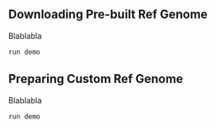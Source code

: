 
## Downloading Pre-built Ref Genome
Blablabla

 ```shell
run demo
 ```

## Preparing Custom Ref Genome
Blablabla

 ```shell
run demo
 ```
